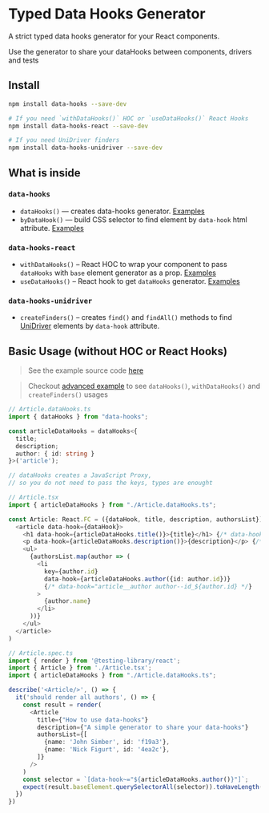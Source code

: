 # Typed Data Hooks Generator

A strict typed data hooks generator for your React components.

Use the generator to share your dataHooks between components, drivers and tests

## Install

```bash
npm install data-hooks --save-dev

# If you need `withDataHooks()` HOC or `useDataHooks()` React Hooks
npm install data-hooks-react --save-dev

# If you need UniDriver finders
npm install data-hooks-unidriver --save-dev
```

## What is inside

### `data-hooks`
* `dataHooks()` — creates data-hooks generator. [Examples](./packages/data-hooks/__tests__/dataHooks.spec.ts)
* `byDataHook()` — build CSS selector to find element by `data-hook` html attribute. [Examples](./packages/data-hooks/__tests__/byDataHook.spec.ts)

### `data-hooks-react`
* `withDataHooks()` – React HOC to wrap your component to pass `dataHooks` with `base` element generator as a prop. [Examples](./packages/data-hooks-react/__tests__/withDataHooks.spec.tsx)
* `useDataHooks()` – React hook to get `dataHooks` generator. [Examples](./packages/data-hooks-react/__tests__/useDataHooks.spec.ts)

### `data-hooks-unidriver`
* `createFinders()` – creates `find()` and `findAll()` methods to find [UniDriver](https://github.com/wix-incubator/unidriver) elements by `data-hook` attribute.

## Basic Usage (without HOC or React Hooks)

> See the example source code [here](./examples/src/basic)

> Checkout [advanced example](./examples/src/advanced) to see `dataHooks()`, `withDataHooks()` and `createFinders()` usages

```typescript
// Article.dataHooks.ts
import { dataHooks } from "data-hooks";

const articleDataHooks = dataHooks<{
  title;
  description;
  author: { id: string }
}>('article');

// dataHooks creates a JavaScript Proxy,
// so you do not need to pass the keys, types are enought
```

```typescript jsx
// Article.tsx
import { articleDataHooks } from "./Article.dataHooks.ts";

const Article: React.FC = ({dataHook, title, description, authorsList}) => (
  <article data-hook={dataHook}>
    <h1 data-hook={articleDataHooks.title()}>{title}</h1> {/* data-hook="article__title */}
    <p data-hook={articleDataHooks.description()}>{description}</p> {/* data-hook="article__description */}
    <ul>
      {authorsList.map(author => (
        <li
          key={author.id}
          data-hook={articleDataHooks.author({id: author.id})}
          {/* data-hook="article__author author--id_${author.id} */}
        >
          {author.name}
        </li>
      ))}
    </ul>
  </article>
)
```

```typescript jsx
// Article.spec.ts
import { render } from '@testing-library/react';
import { Article } from './Article.tsx';
import { articleDataHooks } from "./Article.dataHooks.ts";

describe('<Article/>', () => {
  it('should render all authors', () => {
    const result = render(
      <Article
        title={"How to use data-hooks"}
        description={"A simple generator to share your data-hooks"}
        authorsList={[
          {name: 'John Simber', id: 'f19a3'},
          {name: 'Nick Figurt', id: '4ea2c'},
        ]}
      />
    )
    const selector = `[data-hook~="${articleDataHooks.author()}"]`;
    expect(result.baseElement.querySelectorAll(selector)).toHaveLength(2);
  })
})
```




